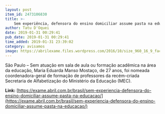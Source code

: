 ```yaml
---
layout: post
item_id: 2473106830
title: >-
    Sem experiência, defensora do ensino domiciliar assume pasta na educação
author: Tatu D'Oquei
date: 2019-01-31 00:29:41
pub_date: 2019-01-31 00:29:41
time_added: 2019-01-31 23:39:02
category: avisamos
image: https://abrilexame.files.wordpress.com/2016/10/size_960_16_9_fachada-do-ministerio-da-educacao-mec-em-brasilia1.jpg?quality=70&strip=info&w=680&h=453&crop=1
---
```


São Paulo – Sem atuação em sala de aula ou formação acadêmica na área da educação, Maria Eduarda Manso Mostaço, de 27 anos, foi nomeada coordenadora-geral de formação de professores da recém-criada Secretaria de Alfabetização do Ministério da Educação (MEC).

**Link:** [https://exame.abril.com.br/brasil/sem-experiencia-defensora-do-ensino-domiciliar-assume-pasta-na-educacao/](https://exame.abril.com.br/brasil/sem-experiencia-defensora-do-ensino-domiciliar-assume-pasta-na-educacao/)

